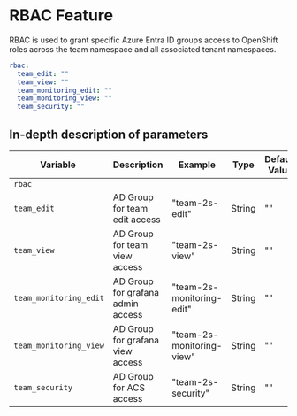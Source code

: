 # RBAC Feature

RBAC is used to grant specific Azure Entra ID groups access to OpenShift roles across the team namespace and all associated tenant namespaces.

```yaml
rbac:  
  team_edit: ""
  team_view: ""
  team_monitoring_edit: ""
  team_monitoring_view: ""
  team_security: ""
```

## In-depth description of parameters

| <div style="width:160px">**Variable**</div>               | **Description**                                                                                                     | **Example**                                | **Type**                  | **Default Value**  |
|---------------------------|---------------------------------------------------------------------------------------------------------------------|--------------------------------------------|---------------------------|------------|
| `rbac`              |                                                                                                                     |                                            |                           |
| `team_edit`                       | AD Group for team edit access                                 | "team-2s-edit"                     | String                          | "" |
| `team_view`                       | AD Group for team view access                                 | "team-2s-view"                     | String                          | "" |
| `team_monitoring_edit`            | AD Group for grafana admin access                             | "team-2s-monitoring-edit"          | String                          | "" |
| `team_monitoring_view`            | AD Group for grafana view access                              | "team-2s-monitoring-view"          | String                          | "" |
| `team_security`                   | AD Group for ACS access                                       | "team-2s-security"                 | String                          | "" |